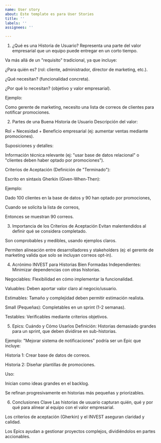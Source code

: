 ```yaml
---
name: User story
about: Este template es para User Stories
title: ''
labels: ''
assignees: ''

---
```


1. ¿Qué es una Historia de Usuario?
Representa una parte del valor empresarial que un equipo puede entregar en un corto tiempo.

Va más allá de un "requisito" tradicional, ya que incluye:

¿Para quién es? (rol: cliente, administrador, director de marketing, etc.).

¿Qué necesitan? (funcionalidad concreta).

¿Por qué lo necesitan? (objetivo y valor empresarial).

Ejemplo:

Como gerente de marketing, necesito una lista de correos de clientes para notificar promociones.

2. Partes de una Buena Historia de Usuario
Descripción del valor:

Rol + Necesidad + Beneficio empresarial (ej: aumentar ventas mediante promociones).

Suposiciones y detalles:

Información técnica relevante (ej: "usar base de datos relacional" o "clientes deben haber optado por promociones").

Criterios de Aceptación (Definición de "Terminado"):

Escrito en sintaxis Gherkin (Given-When-Then):

Ejemplo:

Dado 100 clientes en la base de datos y 90 han optado por promociones,

Cuando se solicita la lista de correos,

Entonces se muestran 90 correos.

3. Importancia de los Criterios de Aceptación
Evitan malentendidos al definir qué se considera completado.

Son comprobables y medibles, usando ejemplos claros.

Permiten alineación entre desarrolladores y stakeholders (ej: el gerente de marketing valida que solo se incluyan correos opt-in).

4. Acrónimo INVEST para Historias Bien Formadas
Independientes: Minimizar dependencias con otras historias.

Negociables: Flexibilidad en cómo implementar la funcionalidad.

Valuables: Deben aportar valor claro al negocio/usuario.

Estimables: Tamaño y complejidad deben permitir estimación realista.

Small (Pequeñas): Completables en un sprint (1-2 semanas).

Testables: Verificables mediante criterios objetivos.

5. Epics: Cuándo y Cómo Usarlos
Definición: Historias demasiado grandes para un sprint, que deben dividirse en sub-historias.

Ejemplo: "Mejorar sistema de notificaciones" podría ser un Epic que incluye:

Historia 1: Crear base de datos de correos.

Historia 2: Diseñar plantillas de promociones.

Uso:

Inician como ideas grandes en el backlog.

Se refinan progresivamente en historias más pequeñas y priorizables.

6. Conclusiones Clave
Las historias de usuario capturan quién, qué y por qué para alinear al equipo con el valor empresarial.

Los criterios de aceptación (Gherkin) y el INVEST aseguran claridad y calidad.

Los Epics ayudan a gestionar proyectos complejos, dividiéndolos en partes accionables.
